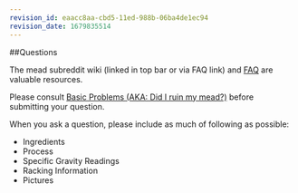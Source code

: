 ```yaml
---
revision_id: eaacc8aa-cbd5-11ed-988b-06ba4de1ec94
revision_date: 1679835514
---
```


##Questions

The mead subreddit wiki (linked in top bar or via FAQ link) and [FAQ](https://old.reddit.com/r/mead/wiki/index#wiki_f.a.q.) are valuable resources.

Please consult [Basic Problems (AKA: Did I ruin my mead?)](https://old.reddit.com/r/mead/wiki/faq/basic_problems) before submitting your question.

When you ask a question, please include as much of following as possible:
* Ingredients
* Process
* Specific Gravity Readings
* Racking Information
* Pictures